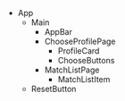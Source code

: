 - App
  - Main
    - AppBar
    - ChooseProfilePage
      - ProfileCard
      - ChooseButtons
    - MatchListPage
      - MatchListItem
  - ResetButton
